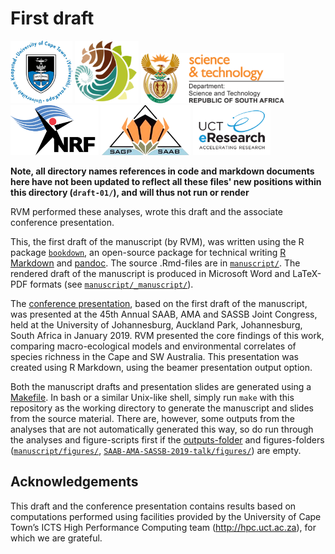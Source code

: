 # First draft

<p>
  <img src="../logos/UCT-logo.png"       height="100" />
  <img src="../logos/BIO-logo.png"       height="100" />
  <img src="../logos/DST-logo.png"       height="80"  />
  <img src="../logos/NRF-logo.png"       height="80"  />
  <img src="../logos/SAAB-logo.png"      height="80"  />
  <img src="../logos/eResearch-logo.png" height="80"  />
</p>

**Note, all directory names references in code and markdown documents here have not been updated to reflect all these files' new positions within this directory (`draft-01/`), and will thus not run or render**

RVM performed these analyses, wrote this draft and the associate conference presentation.

This, the first draft of the manuscript (by RVM), was written using the R package [`bookdown`](https://bookdown.org/), an open-source package for technical writing [R Markdown](https://rmarkdown.rstudio.com/) and [pandoc](https://pandoc.org/). The source .Rmd-files are in [`manuscript/`](manuscript/). The rendered draft of the manuscript is produced in Microsoft Word and LaTeX-PDF formats (see [`manuscript/_manuscript/`](manuscript/_manuscript/)). 

The [conference presentation](https://www.researchgate.net/publication/330262656_Environmental_turnover_predicts_plant_species_richness_turnover_-_Comparing_the_Greater_Cape_Floristic_Region_the_Southwest_Australia_Floristic_Region), based on the first draft of the manuscript, was presented at the 45th Annual SAAB, AMA and SASSB Joint Congress, held at the University of Johannesburg, Auckland Park, Johannesburg, South Africa in January 2019. RVM presented the core findings of this work, comparing macro-ecological models and environmental correlates of species richness in the Cape and SW Australia. This presentation was created using R Markdown, using the beamer presentation output option.

Both the manuscript drafts and presentation slides are generated using a [Makefile](https://www.gnu.org/s/make/manual/html_node/Introduction.html). In bash or a similar Unix-like shell, simply run `make` with this repository as the working directory to generate the manuscript and slides from the source material. There are, however, some outputs from the analyses that are not automatically generated this way, so do run through the analyses and figure-scripts first if the [outputs-folder](outputs/) and figures-folders ([`manuscript/figures/`](manuscript/figures/), [`SAAB-AMA-SASSB-2019-talk/figures/`](SAAB-AMA-SASSB-2019-talk/figures/)) are empty.

## Acknowledgements

This draft and the conference presentation contains results based on computations performed using facilities provided by the University of Cape Town’s ICTS High Performance Computing team (<http://hpc.uct.ac.za>), for which we are grateful.

